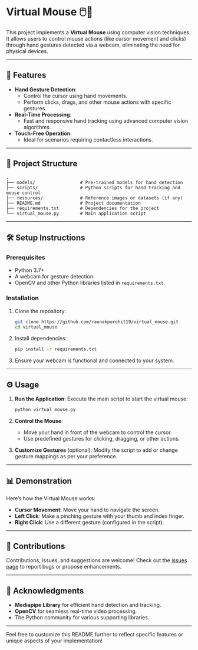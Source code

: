 
# Virtual Mouse 🖱️🤖

This project implements a **Virtual Mouse** using computer vision techniques. It allows users to control mouse actions (like cursor movement and clicks) through hand gestures detected via a webcam, eliminating the need for physical devices.

---

## 🚀 Features
- **Hand Gesture Detection**:
  - Control the cursor using hand movements.
  - Perform clicks, drags, and other mouse actions with specific gestures.
- **Real-Time Processing**:
  - Fast and responsive hand tracking using advanced computer vision algorithms.
- **Touch-Free Operation**:
  - Ideal for scenarios requiring contactless interactions.

---

## 📂 Project Structure
```
.
├── models/                 # Pre-trained models for hand detection
├── scripts/                # Python scripts for hand tracking and mouse control
├── resources/              # Reference images or datasets (if any)
├── README.md               # Project documentation
├── requirements.txt        # Dependencies for the project
└── virtual_mouse.py        # Main application script
```

---

## 🛠️ Setup Instructions

### Prerequisites
- Python 3.7+
- A webcam for gesture detection.
- OpenCV and other Python libraries listed in `requirements.txt`.

### Installation
1. Clone the repository:
   ```bash
   git clone https://github.com/raunakpurohit19/virtual_mouse.git
   cd virtual_mouse
   ```
2. Install dependencies:
   ```bash
   pip install -r requirements.txt
   ```

3. Ensure your webcam is functional and connected to your system.

---

## ⚙️ Usage
1. **Run the Application**:
   Execute the main script to start the virtual mouse:
   ```bash
   python virtual_mouse.py
   ```

2. **Control the Mouse**:
   - Move your hand in front of the webcam to control the cursor.
   - Use predefined gestures for clicking, dragging, or other actions.

3. **Customize Gestures** (optional):
   Modify the script to add or change gesture mappings as per your preference.

---

## 📊 Demonstration
Here’s how the Virtual Mouse works:
- **Cursor Movement**: Move your hand to navigate the screen.
- **Left Click**: Make a pinching gesture with your thumb and index finger.
- **Right Click**: Use a different gesture (configured in the script).

---

## 🤝 Contributions
Contributions, issues, and suggestions are welcome! Check out the [issues page](https://github.com/raunakpurohit19/virtual_mouse/issues) to report bugs or propose enhancements.

---


## 🌟 Acknowledgments
- **Mediapipe Library** for efficient hand detection and tracking.
- **OpenCV** for seamless real-time video processing.
- The Python community for various supporting libraries.

---

Feel free to customize this README further to reflect specific features or unique aspects of your implementation!
